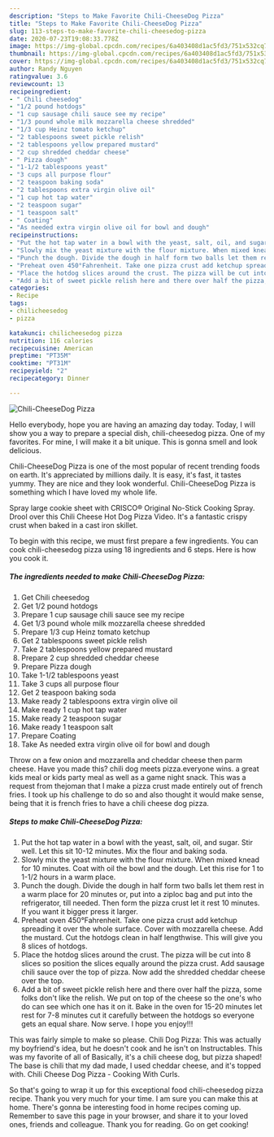 ```yaml
---
description: "Steps to Make Favorite Chili-CheeseDog Pizza"
title: "Steps to Make Favorite Chili-CheeseDog Pizza"
slug: 113-steps-to-make-favorite-chili-cheesedog-pizza
date: 2020-07-23T19:08:33.778Z
image: https://img-global.cpcdn.com/recipes/6a403408d1ac5fd3/751x532cq70/chili-cheesedog-pizza-recipe-main-photo.jpg
thumbnail: https://img-global.cpcdn.com/recipes/6a403408d1ac5fd3/751x532cq70/chili-cheesedog-pizza-recipe-main-photo.jpg
cover: https://img-global.cpcdn.com/recipes/6a403408d1ac5fd3/751x532cq70/chili-cheesedog-pizza-recipe-main-photo.jpg
author: Randy Nguyen
ratingvalue: 3.6
reviewcount: 13
recipeingredient:
- " Chili cheesedog"
- "1/2 pound hotdogs"
- "1 cup sausage chili sauce see my recipe"
- "1/3 pound whole milk mozzarella cheese shredded"
- "1/3 cup Heinz tomato ketchup"
- "2 tablespoons sweet pickle relish"
- "2 tablespoons yellow prepared mustard"
- "2 cup shredded cheddar cheese"
- " Pizza dough"
- "1-1/2 tablespoons yeast"
- "3 cups all purpose flour"
- "2 teaspoon baking soda"
- "2 tablespoons extra virgin olive oil"
- "1 cup hot tap water"
- "2 teaspoon sugar"
- "1 teaspoon salt"
- " Coating"
- "As needed extra virgin olive oil for bowl and dough"
recipeinstructions:
- "Put the hot tap water in a bowl with the yeast, salt, oil, and sugar. Stir well. Let this sit 10-12 minutes. Mix the flour and baking soda."
- "Slowly mix the yeast mixture with the flour mixture. When mixed knead for 10 minutes. Coat with oil the bowl and the dough. Let this rise for 1 to 1-1/2 hours in a warm place."
- "Punch the dough. Divide the dough in half form two balls let them rest in a warm place for 20 minutes or, put into a ziploc bag and put into the refrigerator, till needed. Then form the pizza crust let it rest 10 minutes. If you want it bigger press it larger."
- "Preheat oven 450°Fahrenheit. Take one pizza crust add ketchup spreading it over the whole surface. Cover with mozzarella cheese. Add the mustard. Cut the hotdogs clean in half lengthwise. This will give you 8 slices of hotdogs."
- "Place the hotdog slices around the crust. The pizza will be cut into 8 slices so position the slices equally around the pizza crust. Add sausage chili sauce over the top of pizza. Now add the shredded cheddar cheese over the top."
- "Add a bit of sweet pickle relish here and there over half the pizza, some folks don&#39;t like the relish. We put on top of the cheese so the one&#39;s who do can see which one has it on it. Bake in the oven for 15-20 minutes let rest for 7-8 minutes cut it carefully between the hotdogs so everyone gets an equal share. Now serve. I hope you enjoy!!!"
categories:
- Recipe
tags:
- chilicheesedog
- pizza

katakunci: chilicheesedog pizza 
nutrition: 116 calories
recipecuisine: American
preptime: "PT35M"
cooktime: "PT31M"
recipeyield: "2"
recipecategory: Dinner

---
```



![Chili-CheeseDog Pizza](https://img-global.cpcdn.com/recipes/6a403408d1ac5fd3/751x532cq70/chili-cheesedog-pizza-recipe-main-photo.jpg)

Hello everybody, hope you are having an amazing day today. Today, I will show you a way to prepare a special dish, chili-cheesedog pizza. One of my favorites. For mine, I will make it a bit unique. This is gonna smell and look delicious.

Chili-CheeseDog Pizza is one of the most popular of recent trending foods on earth. It's appreciated by millions daily. It is easy, it's fast, it tastes yummy. They are nice and they look wonderful. Chili-CheeseDog Pizza is something which I have loved my whole life.

Spray large cookie sheet with CRISCO® Original No-Stick Cooking Spray. Drool over this Chili Cheese Hot Dog Pizza Video. It&#39;s a fantastic crispy crust when baked in a cast iron skillet.


To begin with this recipe, we must first prepare a few ingredients. You can cook chili-cheesedog pizza using 18 ingredients and 6 steps. Here is how you cook it.

<!--inarticleads1-->

##### The ingredients needed to make Chili-CheeseDog Pizza:

1. Get  Chili cheesedog
1. Get 1/2 pound hotdogs
1. Prepare 1 cup sausage chili sauce see my recipe
1. Get 1/3 pound whole milk mozzarella cheese shredded
1. Prepare 1/3 cup Heinz tomato ketchup
1. Get 2 tablespoons sweet pickle relish
1. Take 2 tablespoons yellow prepared mustard
1. Prepare 2 cup shredded cheddar cheese
1. Prepare  Pizza dough
1. Take 1-1/2 tablespoons yeast
1. Take 3 cups all purpose flour
1. Get 2 teaspoon baking soda
1. Make ready 2 tablespoons extra virgin olive oil
1. Make ready 1 cup hot tap water
1. Make ready 2 teaspoon sugar
1. Make ready 1 teaspoon salt
1. Prepare  Coating
1. Take As needed extra virgin olive oil for bowl and dough


Throw on a few onion and mozzarella and cheddar cheese then parm cheese. Have you made this? chili dog meets pizza.everyone wins. a great kids meal or kids party meal as well as a game night snack. This was a request from thejoman that I make a pizza crust made entirely out of french fries. I took up his challenge to do so and also thought it would make sense, being that it is french fries to have a chili cheese dog pizza. 

<!--inarticleads2-->

##### Steps to make Chili-CheeseDog Pizza:

1. Put the hot tap water in a bowl with the yeast, salt, oil, and sugar. Stir well. Let this sit 10-12 minutes. Mix the flour and baking soda.
1. Slowly mix the yeast mixture with the flour mixture. When mixed knead for 10 minutes. Coat with oil the bowl and the dough. Let this rise for 1 to 1-1/2 hours in a warm place.
1. Punch the dough. Divide the dough in half form two balls let them rest in a warm place for 20 minutes or, put into a ziploc bag and put into the refrigerator, till needed. Then form the pizza crust let it rest 10 minutes. If you want it bigger press it larger.
1. Preheat oven 450°Fahrenheit. Take one pizza crust add ketchup spreading it over the whole surface. Cover with mozzarella cheese. Add the mustard. Cut the hotdogs clean in half lengthwise. This will give you 8 slices of hotdogs.
1. Place the hotdog slices around the crust. The pizza will be cut into 8 slices so position the slices equally around the pizza crust. Add sausage chili sauce over the top of pizza. Now add the shredded cheddar cheese over the top.
1. Add a bit of sweet pickle relish here and there over half the pizza, some folks don&#39;t like the relish. We put on top of the cheese so the one&#39;s who do can see which one has it on it. Bake in the oven for 15-20 minutes let rest for 7-8 minutes cut it carefully between the hotdogs so everyone gets an equal share. Now serve. I hope you enjoy!!!


This was fairly simple to make so please. Chili Dog Pizza: This was actually my boyfriend&#39;s idea, but he doesn&#39;t cook and he isn&#39;t on Instructables. This was my favorite of all of Basically, it&#39;s a chili cheese dog, but pizza shaped! The base is chili that my dad made, I used cheddar cheese, and it&#39;s topped with. Chili Cheese Dog Pizza - Cooking With Curls. 

So that's going to wrap it up for this exceptional food chili-cheesedog pizza recipe. Thank you very much for your time. I am sure you can make this at home. There's gonna be interesting food in home recipes coming up. Remember to save this page in your browser, and share it to your loved ones, friends and colleague. Thank you for reading. Go on get cooking!
